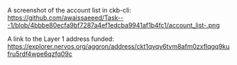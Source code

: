 A screenshot of the account list in ckb-cli: https://github.com/awaissaeeed/Task---1/blob/4bbbe80ecfa9bf7287a4ef1edcba9941af1b4fc1/account_list-.png


A link to the Layer 1 address funded: https://explorer.nervos.org/aggron/address/ckt1qyqy6tvm8afm0zxflqgq9kufru5rdf4wpe6qzfq09c
